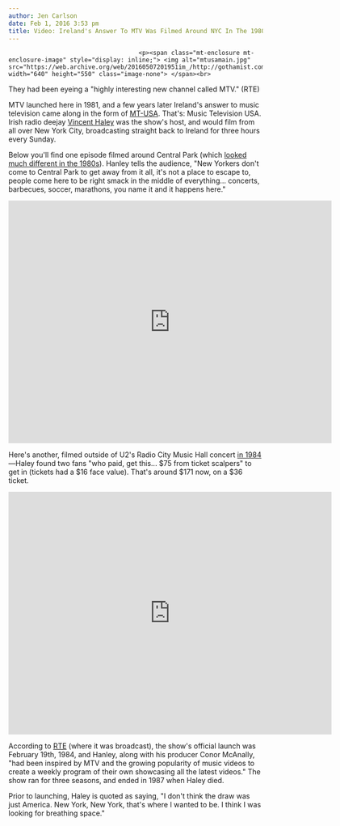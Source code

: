 ```yaml
---
author: Jen Carlson
date: Feb 1, 2016 3:53 pm
title: Video: Ireland's Answer To MTV Was Filmed Around NYC In The 1980s
---
```


	
										<p><span class="mt-enclosure mt-enclosure-image" style="display: inline;"> <img alt="mtusamain.jpg" src="https://web.archive.org/web/20160507201951im_/http://gothamist.com/attachments/arts_jen/mtusamain.jpg" width="640" height="550" class="image-none"> </span><br>
<span class="photo_caption">They had been eyeing a &quot;highly interesting new channel called MTV.&quot; (RTE)</span></p>

<p>MTV launched here in 1981, and a few years later Ireland&apos;s answer to music television came along in the form of <a href="https://web.archive.org/web/20160507201951/https://en.wikipedia.org/wiki/MT-USA">MT-USA</a>. That&apos;s: Music Television USA. Irish radio deejay <a href="https://web.archive.org/web/20160507201951/https://en.wikipedia.org/wiki/Vincent_Hanley">Vincent Haley</a> was the show&apos;s host, and would film from all over New York City, broadcasting straight back to Ireland for three hours every Sunday.</p>

<p>Below you&apos;ll find one episode filmed around Central Park (which <a href="https://web.archive.org/web/20160507201951/http://gothamist.com/2015/01/06/central_park_1980s_photos.php">looked much different in the 1980s</a>). Hanley tells the audience, &quot;New Yorkers don&apos;t come to Central Park to get away from it all, it&apos;s not a place to escape to, people come here to be right smack in the middle of everything... concerts, barbecues, soccer, marathons, you name it and it happens here.&quot;</p>

<p><iframe width="640" height="480" src="https://web.archive.org/web/20160507201951if_/https://www.youtube.com/embed/hGO08T5WC1I" frameborder="0" allowfullscreen></iframe></p>

<p>Here&apos;s another, filmed outside of U2&apos;s Radio City Music Hall concert <a href="https://web.archive.org/web/20160507201951/http://www.u2gigs.com/show981.html">in 1984</a>&#x2014;Haley found two fans &quot;who paid, get this... $75 from ticket scalpers&quot; to get in (tickets had a $16 face value). That&apos;s around $171 now, on a $36 ticket.</p>

<p><iframe width="640" height="480" src="https://web.archive.org/web/20160507201951if_/https://www.youtube.com/embed/bptlyJeItOA" frameborder="0" allowfullscreen></iframe></p>

<p>According to <a href="https://web.archive.org/web/20160507201951/http://www.rte.ie/archives/2014/0219/505138-mt-usa-irelands-first-music-video-programme/">RTE</a> (where it was broadcast), the show&apos;s official launch was February 19th, 1984, and Hanley, along with his producer Conor McAnally, &quot;had been inspired by MTV and the growing popularity of music videos to create a weekly program of their own showcasing all the latest videos.&quot; The show ran for three seasons, and ended in 1987 when Haley died.</p>

<p>Prior to launching, Haley is quoted as saying, &quot;I don&apos;t think the draw was just America. New York, New York, that&apos;s where I wanted to be. I think I was looking for breathing space.&quot;</p>					
										
									
				
